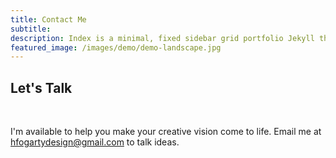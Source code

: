 ```yaml
---
title: Contact Me
subtitle:
description: Index is a minimal, fixed sidebar grid portfolio Jekyll theme.
featured_image: /images/demo/demo-landscape.jpg
---
```


<h2> Let's Talk </h2>
<br>

I'm available to help you make your creative vision come to life. Email me at hfogartydesign@gmail.com to talk ideas.
